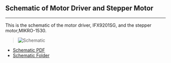 ## Schematic of Motor Driver and Stepper Motor
-----------------------------------------------
This is the schematic of the motor driver, IFX9201SG, and the stepper motor,MIKRO-1530. 
 

> ![Schematic](./motodDriver2.3.jpg) 

*  [Schematic PDF](./MOTODRV2.pdf)
*  [Schematic Folder](./StepMotor-Driver1-1.zip)
